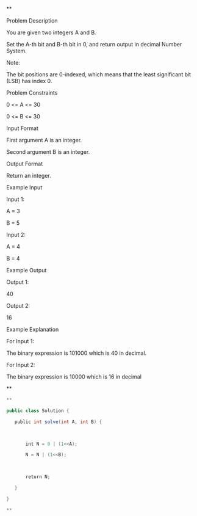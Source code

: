 **

Problem Description

You are given two integers A and B.

Set the A-th bit and B-th bit in 0, and return output in decimal Number System.

  

Note:

The bit positions are 0-indexed, which means that the least significant bit (LSB) has index 0.

  
  
Problem Constraints

0 <= A <= 30

0 <= B <= 30

  
  
Input Format

First argument A is an integer.

Second argument B is an integer.

  
  
Output Format

Return an integer.

  
  
Example Input

Input 1:

A = 3

B = 5

  

Input 2:

A = 4

B = 4

  

  
  
Example Output

Output 1:

40

  

Output 2:

16

  

  
  
Example Explanation

For Input 1:

The binary expression is 101000 which is 40 in decimal.

  

For Input 2:

The binary expression is 10000 which is 16 in decimal

**

```java
**

public class Solution {

   public int solve(int A, int B) {

  

       int N = 0 | (1<<A);

       N = N | (1<<B);

  

       return N;

   }

}

**
```